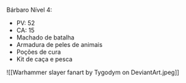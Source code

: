 Bárbaro Nível 4:

-   PV: 52
-   CA: 15
-   Machado de batalha
-   Armadura de peles de animais
-   Poções de cura
-   Kit de caça e pesca

![[Warhammer slayer fanart by Tygodym on DeviantArt.jpeg]]